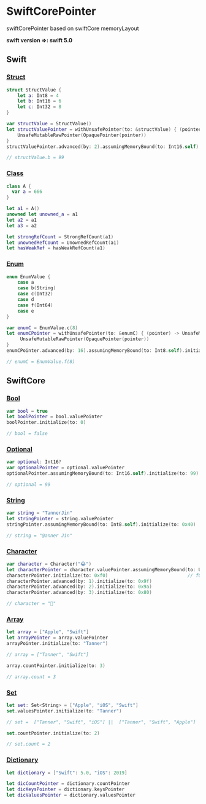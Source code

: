 # SwiftCorePointer
swiftCorePointer based on swiftCore memoryLayout

**swift version =>: swift 5.0**

## Swift

### [Struct](https://github.com/TannerJin/SwiftCorePointer/blob/master/SwiftPointerDemo/SwiftRuntime/Struct.swift)

```swift
struct StructValue {
    let a: Int8 = 4
    let b: Int16 = 6
    let c: Int32 = 8
}

var structValue = StructValue()
let structValuePointer = withUnsafePointer(to: &structValue) { (pointer) -> UnsafeMutableRawPointer in
    UnsafeMutableRawPointer(OpaquePointer(pointer))
}
structValuePointer.advanced(by: 2).assumingMemoryBound(to: Int16.self).initialize(to: 99)

// structValue.b = 99
```

### [Class](https://github.com/TannerJin/SwiftCorePointer/blob/master/SwiftPointerDemo/SwiftRuntime/Class.swift)   

```swift
class A {
  var a = 666
}

let a1 = A()
unowned let unowned_a = a1
let a2 = a1
let a3 = a2

let strongRefCount = StrongRefCount(a1)
let unownedRefCount = UnownedRefCount(a1)
let hasWeakRef = hasWeakRefCount(a1)
```

### [Enum](https://github.com/TannerJin/SwiftCorePointer/blob/master/SwiftPointerDemo/SwiftRuntime/Enum.swift)   

```swift
enum EnumValue {
    case a
    case b(String)
    case c(Int32)
    case d
    case f(Int64)
    case e
}

var enumC = EnumValue.c(8)
let enumCPointer = withUnsafePointer(to: &enumC) { (pointer) -> UnsafeMutableRawPointer in
     UnsafeMutableRawPointer(OpaquePointer(pointer))
}
enumCPointer.advanced(by: 16).assumingMemoryBound(to: Int8.self).initialize(to: 0x02)

// enumC = EnumValue.f(8)
```


## SwiftCore

### [Bool](https://github.com/TannerJin/SwiftCorePointer/blob/master/SwiftPointerDemo/SwiftCorePointer/Bool.swift)

```swift
var bool = true
let boolPointer = bool.valuePointer
boolPointer.initialize(to: 0)

// bool = false 
```

### [Optional](https://github.com/TannerJin/SwiftCorePointer/blob/master/SwiftPointerDemo/SwiftCorePointer/Optional.swift)

```swift
var optional: Int16?
var optionalPointer = optional.valuePointer
optionalPointer.assumingMemoryBound(to: Int16.self).initialize(to: 99)

// optional = 99
```

### [String](https://github.com/TannerJin/SwiftCorePointer/blob/master/SwiftPointerDemo/SwiftCorePointer/String.swift)

```swift
var string = "TannerJin"
let stringPointer = string.valuePointer
stringPointer.assumingMemoryBound(to: Int8.self).initialize(to: 0x40)      // 0x40 => "@"

// string = "@anner Jin"    
```

### [Character](https://github.com/TannerJin/SwiftCorePointer/blob/master/SwiftPointerDemo/SwiftCorePointer/Character.swift)

```swift
var character = Character("😂")
let characterPointer = character.valuePointer.assumingMemoryBound(to: UInt8.self)
characterPointer.initialize(to: 0xf0)                             // f0 9f 9a 80 => "🚀"  unicode(utf-8)
characterPointer.advanced(by: 1).initialize(to: 0x9f)
characterPointer.advanced(by: 2).initialize(to: 0x9a)
characterPointer.advanced(by: 3).initialize(to: 0x80)

// character = "🚀"
```

### [Array](https://github.com/TannerJin/SwiftCorePointer/blob/master/SwiftPointerDemo/SwiftCorePointer/Array.swift)

```swift
let array = ["Apple", "Swift"]
let arrayPointer = array.valuePointer
arrayPointer.initialize(to: "Tanner")

// array = ["Tanner", "Swift"]

array.countPointer.initialize(to: 3)

// array.count = 3
```

### [Set](https://github.com/TannerJin/SwiftCorePointer/blob/master/SwiftPointerDemo/SwiftCorePointer/Set.swift)

 ```swift
 let set: Set<String> = ["Apple", "iOS", "Swift"]
 set.valuesPointer.initialize(to: "Tanner")
 
 // set =  ["Tanner", "Swift", "iOS"] ||  ["Tanner", "Swift", "Apple"] || ...
 
 set.countPointer.initialize(to: 2)
 
 // set.count = 2
 ```

### [Dictionary](https://github.com/TannerJin/SwiftCorePointer/blob/master/SwiftPointerDemo/SwiftCorePointer/Dictionary.swift)

```swift
let dictionary = ["Swift": 5.0, "iOS": 2019]

let dicCountPointer = dictionary.countPointer
let dicKeysPointer = dictionary.keysPointer
let dicValuesPointer = dictionary.valuesPointer
```
